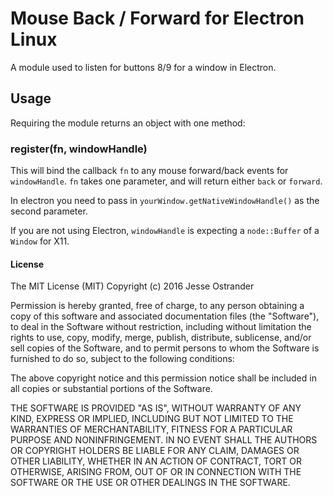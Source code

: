 Mouse Back / Forward for Electron Linux
======================================================

A module used to listen for buttons 8/9 for a window in Electron.

## Usage

Requiring the module returns an object with one method:

### register(fn, windowHandle)
This will bind the callback `fn` to any mouse forward/back events for `windowHandle`. `fn` takes one parameter, and will return either `back` or `forward`.

In electron you need to pass in `yourWindow.getNativeWindowHandle()` as the second parameter.

If you are not using Electron, `windowHandle` is expecting a `node::Buffer` of a `Window` for X11.

#### License

The MIT License (MIT)
Copyright (c) 2016 Jesse Ostrander

Permission is hereby granted, free of charge, to any person obtaining a copy of this software and associated documentation files (the "Software"), to deal in the Software without restriction, including without limitation the rights to use, copy, modify, merge, publish, distribute, sublicense, and/or sell copies of the Software, and to permit persons to whom the Software is furnished to do so, subject to the following conditions:

The above copyright notice and this permission notice shall be included in all copies or substantial portions of the Software.

THE SOFTWARE IS PROVIDED "AS IS", WITHOUT WARRANTY OF ANY KIND, EXPRESS OR IMPLIED, INCLUDING BUT NOT LIMITED TO THE WARRANTIES OF MERCHANTABILITY, FITNESS FOR A PARTICULAR PURPOSE AND NONINFRINGEMENT. IN NO EVENT SHALL THE AUTHORS OR COPYRIGHT HOLDERS BE LIABLE FOR ANY CLAIM, DAMAGES OR OTHER LIABILITY, WHETHER IN AN ACTION OF CONTRACT, TORT OR OTHERWISE, ARISING FROM, OUT OF OR IN CONNECTION WITH THE SOFTWARE OR THE USE OR OTHER DEALINGS IN THE SOFTWARE.
